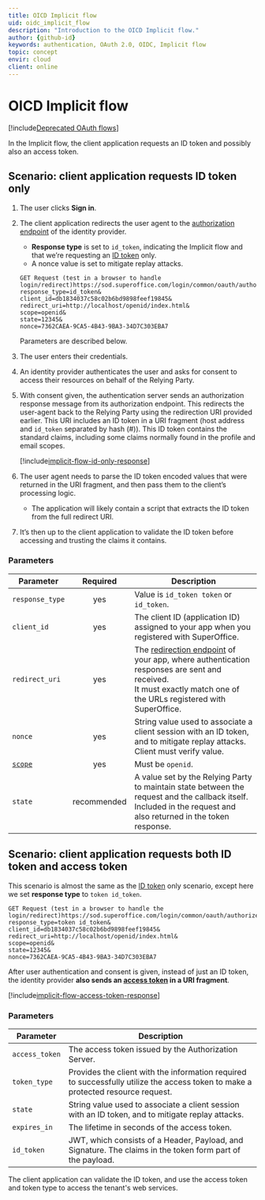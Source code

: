 ```yaml
---
title: OICD Implicit flow
uid: oidc_implicit_flow
description: "Introduction to the OICD Implicit flow."
author: {github-id}
keywords: authentication, OAuth 2.0, OIDC, Implicit flow
topic: concept
envir: cloud
client: online
---
```


# OICD Implicit flow

[!include[Deprecated OAuth flows](../includes/implicit-hybrid-deprecated.md)]

In the Implicit flow, the client application requests an ID token and possibly also an access token.

## Scenario: client application requests ID token only

1. The user clicks **Sign in**.

2. The client application redirects the user agent to the [authorization endpoint][1] of the identity provider.
    * **Response type** is set to `id_token`, indicating the Implicit flow and that we’re requesting an [ID token][3] only.
    * A nonce value is set to mitigate replay attacks.

    ```http
    GET Request (test in a browser to handle login/redirect)https://sod.superoffice.com/login/common/oauth/authorize?
    response_type=id_token&
    client_id=db1834037c58c02b6bd9898feef19845&
    redirect_uri=http://localhost/openid/index.html&
    scope=openid&
    state=12345&
    nonce=7362CAEA-9CA5-4B43-9BA3-34D7C303EBA7
    ```

    Parameters are described below.

3. The user enters their credentials.

4. An identity provider authenticates the user and asks for consent to access their resources on behalf of the Relying Party.

5. With consent given, the authentication server sends an authorization response message from its authorization endpoint. This redirects the user-agent back to the Relying Party using the redirection URI provided earlier. This URI includes an ID token in a URI fragment (host address and `id_token` separated by hash (#)). This ID token contains the standard claims, including some claims normally found in the profile and email scopes.

    [!include[implicit-flow-id-only-response](includes/implicit-flow-id-only-response.md)]

6. The user agent needs to parse the ID token encoded values that were returned in the URI fragment, and then pass them to the client’s processing logic.
    * The application will likely contain a script that extracts the ID token from the full redirect URI.

7. It’s then up to the client application to validate the ID token before accessing and trusting the claims it contains.

### Parameters

| Parameter | Required | Description |
|-----------|:--------:|-------------|
| `response_type` | yes | Value is `id_token token` or `id_token`. |
| `client_id` | yes | The client ID (application ID) assigned to your app when you registered with SuperOffice. |
| `redirect_uri` | yes | The [redirection endpoint][4] of your app, where authentication responses are sent and received.<br>It must exactly match one of the URLs registered with SuperOffice. |
| `nonce` | yes | String value used to associate a client session with an ID token, and to mitigate replay attacks.<br>Client must verify value. |
| [`scope`][3] | yes | Must be `openid`. |
| `state` | recommended | A value set by the Relying Party to maintain state between the request and the callback itself.<br>Included in the request and also returned in the token response. |

## Scenario: client application requests both ID token and access token

This scenario is almost the same as the [ID token][3] only scenario, except here we set **response type** to `token id_token`.

```http
GET Request (test in a browser to handle the login/redirect)https://sod.superoffice.com/login/common/oauth/authorize?
response_type=token id_token&
client_id=db1834037c58c02b6bd9898feef19845&
redirect_uri=http://localhost/openid/index.html&
scope=openid&
state=12345&
nonce=7362CAEA-9CA5-4B43-9BA3-34D7C303EBA7
```

After user authentication and consent is given, instead of just an ID token, the identity provider **also sends an [access token][1] in a URI fragment**.

[!include[implicit-flow-access-token-response](includes/implicit-flow-access-token-response.md)]

### Parameters

| Parameter | Description |
|-----------|-------------|
| `access_token` | The access token issued by the Authorization Server. |
| `token_type` | Provides the client with the information required to successfully utilize the access token to make a protected resource request. |
| `state` | String value used to associate a client session with an ID token, and to mitigate replay attacks. |
| `expires_in` | The lifetime in seconds of the access token. |
| `id_token` | JWT, which consists of a Header, Payload, and Signature. The claims in the token form part of the payload. |

The client application can validate the ID token, and use the access token and token type to access the tenant's web services.

<!-- Referenced links -->
[1]: ../api.md
[3]: ../index.md
[4]: ../../../../developer-portal/create-app/config/redirects.md
